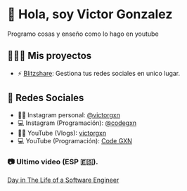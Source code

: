 # 👋 Hola, soy Victor Gonzalez
Programo cosas y enseño como lo hago en youtube 

## 👷🏻‍♂️ Mis proyectos
- ⚡ [Blitzshare](https://www.blitz-share.com/): Gestiona tus redes sociales en unico lugar.

## 📢 Redes Sociales
- 🧑🏻 Instagram personal: [@victorgxn](https://www.instagram.com/victorgxn)
- 💻 Instagram (Programación): [@codegxn](https://www.instagram.com/codegxn)
- 🧑🏻 YouTube (Vlogs): [victorgxn](https://www.youtube.com/@victorgxn)
- 💻 YouTube (Programación): [Code GXN](https://www.youtube.com/@codegxn)
  
### 📷 Ultimo video (ESP 🇪🇸).
[Day in The Life of a Software Engineer](https://youtu.be/I23DFEl_RZo)




